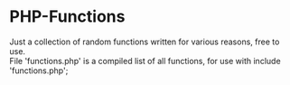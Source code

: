 # PHP-Functions
Just a collection of random functions written for various reasons, free to use. <br>
File 'functions.php' is a compiled list of all functions, for use with include 'functions.php';
